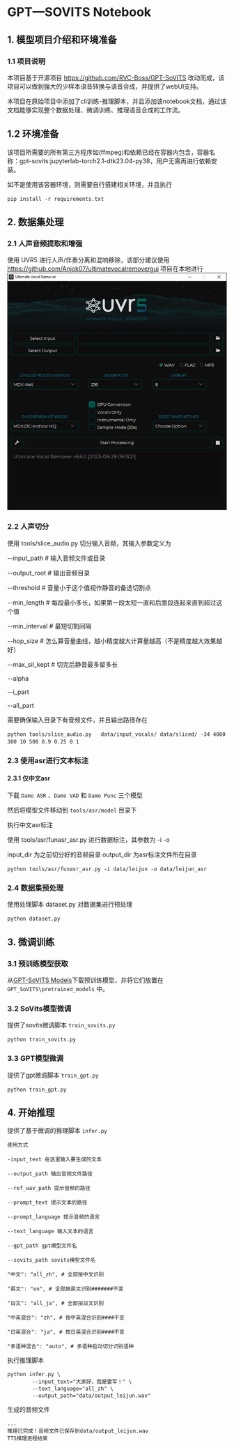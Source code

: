 # GPT—SOVITS Notebook

## 1. 模型项目介绍和环境准备

### 1.1 项目说明

本项目基于开源项目 https://github.com/RVC-Boss/GPT-SoVITS 改动而成，该项目可以做到强大的少样本语音转换与语音合成，并提供了webUI支持。

本项目在原始项目中添加了cli训练-推理脚本，并且添加该notebook文档，通过该文档能够实现整个数据处理、微调训练、推理语音合成的工作流。

## 1.2 环境准备

该项目所需要的所有第三方程序如(ffmpeg)和依赖已经在容器内包含，容器名称：gpt-sovits:jupyterlab-torch2.1-dtk23.04-py38，用户无需再进行依赖安装。

如不是使用该容器环境，则需要自行搭建相关环境，并且执行

`pip install -r requirements.txt`


## 2. 数据集处理

### 2.1 人声音频提取和增强

使用 UVR5 进行人声/伴奏分离和混响移除，该部分建议使用 https://github.com/Anjok07/ultimatevocalremovergui 项目在本地进行
![image.png](picture/UVR5.png)


### 2.2 人声切分
使用 tools/slice_audio.py 切分输入音频，其输入参数定义为

--input_path # 输入音频文件或目录

--output_root # 输出音频目录

--threshold  # 音量小于这个值视作静音的备选切割点

--min_length  # 每段最小多长，如果第一段太短一直和后面段连起来直到超过这个值

--min_interval  # 最短切割间隔

--hop_size  # 怎么算音量曲线，越小精度越大计算量越高（不是精度越大效果越好）

--max_sil_kept  # 切完后静音最多留多长

--alpha

--i_part  

--all_part 


需要确保输入目录下有音频文件，并且输出路径存在

`python tools/slice_audio.py   data/input_vocals/ data/sliced/ -34 4000 300 10 500 0.9 0.25 0 1`


### 2.3 使用asr进行文本标注

#### 2.3.1 仅中文asr

下载 `Damo ASR` 、`Damo VAD` 和 `Damo Punc` 三个模型

然后将模型文件移动到 `tools/asr/model` 目录下

执行中文asr标注

使用 tools/asr/funasr_asr.py 进行数据标注，其参数为 -i -o

input_dir 为之前切分好的音频目录 output_dir 为asr标注文件所在目录

`python tools/asr/funasr_asr.py -i data/leijun -o data/leijun_asr`



### 2.4 数据集预处理

使用处理脚本 dataset.py 对数据集进行预处理

`python dataset.py`

## 3. 微调训练

### 3.1 预训练模型获取

从[GPT-SoVITS Models](https://www.icloud.com.cn/iclouddrive/056y_Xog_HXpALuVUjscIwTtg#GPT-SoVITS_Models)下载预训练模型，并将它们放置在 `GPT_SoVITS\pretrained_models` 中。


### 3.2 SoVits模型微调

提供了sovits微调脚本 `train_sovits.py`

`python train_sovits.py`

### 3.3 GPT模型微调

提供了gpt微调脚本 `train_gpt.py`

`python train_gpt.py`

## 4. 开始推理

提供了基于微调的推理脚本 `infer.py`
```
使用方式

-input_text 在这里输入要生成的文本

--output_path 输出音频文件路径

--ref_wav_path 提示音频的路径

--prompt_text 提示文本的路径

--prompt_language 提示音频的语言

--text_language 输入文本的语言

--gpt_path gpt模型文件名

--sovits_path sovits模型文件名

"中文": "all_zh", # 全部按中文识别

"英文": "en", # 全部按英文识别#######不变

"日文": "all_ja", # 全部按日文识别

"中英混合": "zh", # 按中英混合识别####不变

"日英混合": "ja", # 按日英混合识别####不变

"多语种混合": "auto", # 多语种启动切分识别语种
```
执行推理脚本
```
python infer.py \
        --input_text="大家好，我是雷军！" \
        --text_language="all_zh" \
        --output_path="data/output_leijun.wav"
```

生成的音频文件

```
...
推理已完成！音频文件已保存到data/output_leijun.wav
TTS推理进程结束
```
